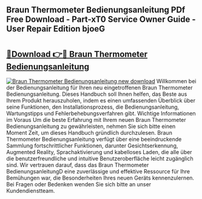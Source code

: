 ## Braun Thermometer Bedienungsanleitung PDf Free Download - Part-xT0 Service Owner Guide - User Repair Edition bjoeG

# <h2><a href="http://df2czi.blite.top/?on=Braun+Thermometer+Bedienungsanleitung">🔗Download 👉🔴 Braun Thermometer Bedienungsanleitung</a></h2>

[![Braun Thermometer Bedienungsanleitung new download](https://i.imgur.com/lujVjoI.png)](http://df2czi.blite.top/?on=Braun+Thermometer+Bedienungsanleitung)
Willkommen bei der Bedienungsanleitung für Ihren neu eingetroffenen Braun Thermometer Bedienungsanleitung. Dieses Handbuch soll Ihnen helfen, das Beste aus Ihrem Produkt herauszuholen, indem es einen umfassenden Überblick über seine Funktionen, den Installationsprozess, die Bedienungsanleitung, Wartungstipps und Fehlerbehebungsverfahren gibt. Wichtige Informationen im Voraus Um die beste Erfahrung mit Ihrem neuen Braun Thermometer Bedienungsanleitung zu gewährleisten, nehmen Sie sich bitte einen Moment Zeit, um dieses Handbuch gründlich durchzulesen. Braun Thermometer Bedienungsanleitung verfügt über eine beeindruckende Sammlung fortschrittlicher Funktionen, darunter Gesichtserkennung, Augmented Reality, Sprachaktivierung und kabelloses Laden, die alle über die benutzerfreundliche und intuitive Benutzeroberfläche leicht zugänglich sind. Wir vertrauen darauf, dass das Braun Thermometer BedienungsanleitungD eine zuverlässige und effektive Ressource für Ihre Bemühungen war, die Besonderheiten Ihres neuen Geräts kennenzulernen. Bei Fragen oder Bedenken wenden Sie sich bitte an unser Kundendienstteam.
